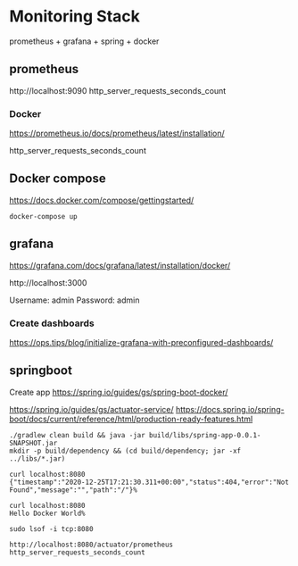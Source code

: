 # Monitoring Stack

prometheus + grafana + spring + docker
## prometheus
http://localhost:9090
http_server_requests_seconds_count
### Docker
https://prometheus.io/docs/prometheus/latest/installation/

http_server_requests_seconds_count
## Docker compose
https://docs.docker.com/compose/gettingstarted/

```
docker-compose up
```

## grafana
https://grafana.com/docs/grafana/latest/installation/docker/

http://localhost:3000

Username: admin
Password: admin

### Create dashboards
https://ops.tips/blog/initialize-grafana-with-preconfigured-dashboards/
## springboot
Create app
https://spring.io/guides/gs/spring-boot-docker/

https://spring.io/guides/gs/actuator-service/
https://docs.spring.io/spring-boot/docs/current/reference/html/production-ready-features.html


```
./gradlew clean build && java -jar build/libs/spring-app-0.0.1-SNAPSHOT.jar
mkdir -p build/dependency && (cd build/dependency; jar -xf ../libs/*.jar)

curl localhost:8080
{"timestamp":"2020-12-25T17:21:30.311+00:00","status":404,"error":"Not Found","message":"","path":"/"}%

curl localhost:8080
Hello Docker World%

sudo lsof -i tcp:8080

http://localhost:8080/actuator/prometheus
http_server_requests_seconds_count
```